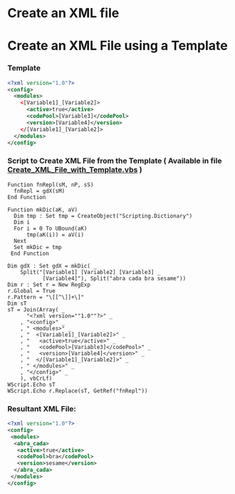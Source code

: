 # Create an XML file


# Create an XML File using a Template

### Template
```xml
<?xml version="1.0"?>  
<config>
  <modules>
    <[Variable1]_[Variable2]>
      <active>true</active>
      <codePool>[Variable3]</codePool>
      <version>[Variable4]</version>
    </[Variable1]_[Variable2]>
  </modules>
</config>
```

### Script to Create XML File from the Template ( Available in file [Create_XML_File_with_Template.vbs]() )
```vbscript
Function fnRepl(sM, nP, sS)
  fnRepl = gdX(sM)
End Function

Function mkDic(aK, aV)
  Dim tmp : Set tmp = CreateObject("Scripting.Dictionary")
  Dim i
  For i = 0 To UBound(aK)
      tmp(aK(i)) = aV(i)
  Next
  Set mkDic = tmp
 End Function

Dim gdX : Set gdX = mkDic( _
    Split("[Variable1] [Variable2] [Variable3] _
           [Variable4]"), Split("abra cada bra sesame")) 
Dim r : Set r = New RegExp
r.Global = True
r.Pattern = "\[[^\]]+\]" 
Dim sT
sT = Join(Array( _
      "<?xml version=""1.0""?>" _
    , "<config>" _
    , " <modules>" _
    , "  <[Variable1]_[Variable2]>" _
    , "   <active>true</active>" _
    , "   <codePool>[Variable3]</codePool>" _
    , "   <version>[Variable4]</version>" _
    , "  </[Variable1]_[Variable2]>" _
    , " </modules>" _
    , "</config>" _
    ), vbCrLf)
WScript.Echo sT
WScript.Echo r.Replace(sT, GetRef("fnRepl"))
```

### Resultant XML File:
```xml
<?xml version="1.0"?>
<config>
 <modules>
  <abra_cada>
   <active>true</active>
   <codePool>bra</codePool>
   <version>sesame</version>
  </abra_cada>
 </modules>
</config>
```
